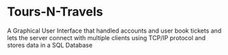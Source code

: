 # Tours-N-Travels
A Graphical User Interface that handled accounts and user book tickets and lets the server connect with multiple clients using TCP/IP protocol and stores data in a SQL Database

